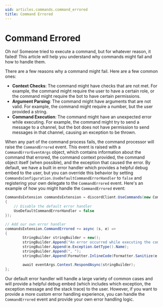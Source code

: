 ```yaml
---
uid: articles.commands.command_errored
title: Command Errored
---
```


# Command Errored
Oh no! Someone tried to execute a command, but for whatever reason, it failed! This article will help you understand why commands might fail and how to handle them.

There are a few reasons why a command might fail. Here are a few common ones:
- **Context Checks**: The command might have checks that are not met. For example, the command might require the user to have a certain role, or the command might require the bot to have certain permissions.
- **Argument Parsing**: The command might have arguments that are not valid. For example, the command might require a number, but the user provided a string.
- **Command Execution**: The command might have an unexpected error while executing. For example, the command might try to send a message to a channel, but the bot does not have permission to send messages in that channel, causing an exception to be thrown.

When any part of the command process fails, the command processor will raise the `CommandErrored` event. This event is raised with a `CommandErrorEventArgs` object, which contains information about the command that errored, the command context provided, the command object itself (when possible), and the exception that caused the error. By default, we have a built in error handler which provides a helpful debug embed to the user, but you can override this behavior by setting `CommandsConfiguration.UseDefaultCommandErrorHandler` to `false` and registering your own delegate to the `CommandErrored` event. Here's an example of how you might handle the `CommandErrored` event:

```cs
CommandsExtension commandsExtension = discordClient.UseCommands(new CommandsConfiguration
{
    // Disable the default error handler
    UseDefaultCommandErrorHandler = false
});

// Add our own error handler
commandsExtension.CommandErrored += async (s, e) =>
{
        StringBuilder stringBuilder = new();
        stringBuilder.Append("An error occurred while executing the command: ");
        stringBuilder.Append(e.Exception.GetType().Name);
        stringBuilder.Append(", ");
        stringBuilder.Append(Formatter.InlineCode(Formatter.Sanitize(e.Exception.Message)));

        await eventArgs.Context.RespondAsync(stringBuilder);
};
```

Our default error handler will handle a large variety of common cases and will provide a helpful debug embed (which includes which exception, the exception message and the stack trace) to the user. However, if you want to provide a more custom error handling experience, you can handle the `CommandErrored` event and provide your own error handling logic.